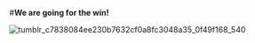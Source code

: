 #**We are going for the win!**

![tumblr_c7838084ee230b7632cf0a8fc3048a35_0f49f168_540](https://github.com/BILabCode/Ipfs_Platforms/assets/37481441/7a965bb8-07f4-448f-b4a6-5a7ef52bdfa8)


